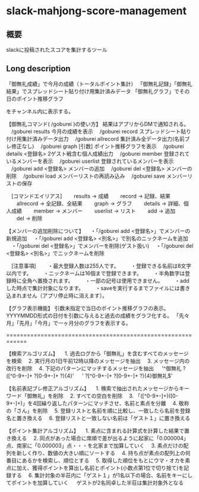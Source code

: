 # slack-mahjong-score-management

## 概要
slackに投稿されたスコアを集計するツール

## Long description
「御無礼成績」で今月の成績（トータルポイント集計）
「御無礼記録」「御無礼結果」でスプレッドシート貼り付け用集計済みデータ
「御無礼グラフ」でその日のポイント推移グラフ

をチャンネル内に表示する。


【御無礼コマンド( /goburei )の使い方】
結果はアプリからDMで通知される。
　/goburei results						今月の成績を表示
　/goburei record						スプレッドシート貼り付け用集計済みデータ出力
　/goburei allrecord					集計済み全データ出力(名前ブレ修正なし)
　/goburei graph [引数]		ポイント推移グラフを表示
　/goburei details <登録名>	2ゲスト戦含む個人成績出力
　/goburei member					登録されているメンバーを表示
　/goburei userlist					登録されているメンバーを表示
　/goburei add <登録名>			メンバーの追加
　/goburei del <登録名>			メンバーの削除
　/goburei load							メンバーリストの再読み込み
　/goburei save							メンバーリストの保存

　[コマンドエイリアス]
　　results → 成績
　　record → 記録、結果
　　allrecord → 全記録、全結果
　　graph → グラフ
　　details → 詳細、個人成績
　　member → メンバー
　　userlist → リスト
　　add → 追加
　　del → 削除

【メンバーの追加削除について】
　・「/goburei add <登録名>」でメンバーの新規追加
　・「/goburei add <登録名> <別名>」で別名のニックネームを追加
　・「/goburei del <登録名>」でメンバーを削除(ゲスト扱い)
　・「/goburei del <登録名> <別名>」でニックネームを削除

　[注意事項]
　　・最大登録人数は255人です。
　　・登録できる名前は8文字以内です。
　　・ニックネームは16個まで登録できます。
　　・半角数字は登録時に全角へ置換されます。
　　・一部の記号は使用できません。
　　・addした時点で集計対象になります。
　　・saveを実行するまでファイルには書き込まれません（アプリ停止時に消えます）。

【グラフ表示機能】
引数未指定で当日のポイント推移グラフの表示。
YYYYMMDD形式の日付を引数に与えると過去の成績をグラフ化する。
「先々月」「先月」「今月」で一ヶ月分のグラフを表示する。

============================================================

【検索アルゴリズム】
　1. 過去ログから「御無礼」を含むすべてのメッセージを検索
　2. 実行月の1日午前12時以降のメッセージを抽出
　3. メッセージ内の改行を削除
　4. 下記のパターンにマッチするメッセージを抽出
　    '^御無礼 ?([^0-9+-]+ ?[0-9+-]+ ?){4}'
　    ' ?[^0-9+-]+ ?[0-9+-]+ ?){4}御無礼$'


【名前表記ブレ修正アルゴリズム】
　1. 検索で抽出されたメッセージからキーワード「御無礼」を削除
　2. すべての空白を削除
　3. 「([^0-9+-]+)([0-9+-]+)」を4回繰り返したパターンにマッチさせ、名前と素点を分離
　4. 敬称の「さん」を削除
　5. 登録リストと名前を順に比較し、一致したら名前を登録名と置き換える
　6. 登録リストと一致しない名前は「ゲスト１」に置き換える


【ポイント集計アルゴリズム】
　1. 素点に含まれる計算式を計算した結果で置き換える
　2. 同点があった場合に席順で差が出るように起家に「0.000004」点、南家に「0.000003」点・・・を北家まで加算していく
　3. 素点だけの配列を新しく作り、数値の大きい順にソートする
　4. 持ち点が素点の配列上の何番目にあるかを検索し、順位とする
　5. 取得した順位をもとにウマ・オカを素点に加え、獲得ポイントを算出し名前とポイント(小数点第1位で切り捨て)を記録する
　6. 集計対象の半荘内に「ゲスト１」が1名以下の場合、名前をキーにしてポイントを加算していく
　    ゲストが2名同卓した半荘は集計対象外となる